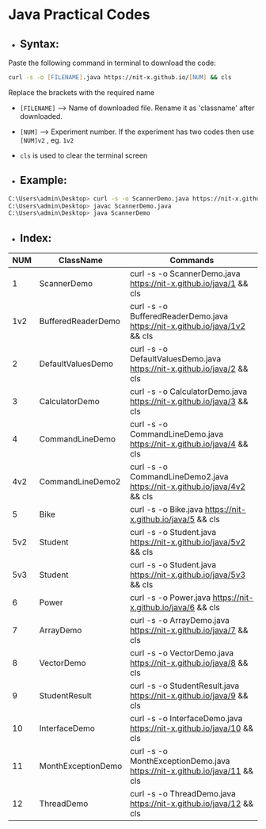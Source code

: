 # Java Practical Codes

* <h2>Syntax:</h2>
Paste the following command in terminal to download the code:


```zsh 
curl -s -o [FILENAME].java https://nit-x.github.io/[NUM] && cls
```
Replace the brackets with the required name

 * ```[FILENAME]``` --> Name of downloaded file. Rename it as 'classname' after downloaded.

 * ```[NUM]``` --> Experiment number. If the experiment has two codes then use ```[NUM]v2``` , eg. ```1v2```

 * ```cls``` is used to clear the terminal screen

 * <h2>Example:</h2>

```zsh 
C:\Users\admin\Desktop> curl -s -o ScannerDemo.java https://nit-x.github.io/java/1 && cls
C:\Users\admin\Desktop> javac ScannerDemo.java
C:\Users\admin\Desktop> java ScannerDemo
```

* <h2>Index:</h2>

| NUM | ClassName          | Commands                                                                     |
|-----|--------------------|------------------------------------------------------------------------------|
| 1   | ScannerDemo        | curl -s -o ScannerDemo.java https://nit-x.github.io/java/1 && cls            |
| 1v2 | BufferedReaderDemo | curl -s -o BufferedReaderDemo.java https://nit-x.github.io/java/1v2 && cls   |
| 2   | DefaultValuesDemo  | curl -s -o DefaultValuesDemo.java https://nit-x.github.io/java/2 && cls      |
| 3   | CalculatorDemo     | curl -s -o CalculatorDemo.java https://nit-x.github.io/java/3 && cls         |
| 4   | CommandLineDemo    | curl -s -o CommandLineDemo.java https://nit-x.github.io/java/4 && cls        |
| 4v2 | CommandLineDemo2   | curl -s -o CommandLineDemo2.java https://nit-x.github.io/java/4v2 && cls     |
| 5   | Bike               | curl -s -o Bike.java https://nit-x.github.io/java/5 && cls                   |
| 5v2 | Student            | curl -s -o Student.java https://nit-x.github.io/java/5v2 && cls              |
| 5v3 | Student            | curl -s -o Student.java https://nit-x.github.io/java/5v3 && cls              |
| 6   | Power              | curl -s -o Power.java https://nit-x.github.io/java/6 && cls                  |
| 7   | ArrayDemo          | curl -s -o ArrayDemo.java https://nit-x.github.io/java/7 && cls              |
| 8   | VectorDemo         | curl -s -o VectorDemo.java https://nit-x.github.io/java/8 && cls             |
| 9   | StudentResult      | curl -s -o StudentResult.java https://nit-x.github.io/java/9 && cls          |
| 10  | InterfaceDemo      | curl -s -o InterfaceDemo.java https://nit-x.github.io/java/10 && cls         |
| 11  | MonthExceptionDemo | curl -s -o MonthExceptionDemo.java https://nit-x.github.io/java/11 && cls    |
| 12  | ThreadDemo         | curl -s -o ThreadDemo.java https://nit-x.github.io/java/12 && cls            |

